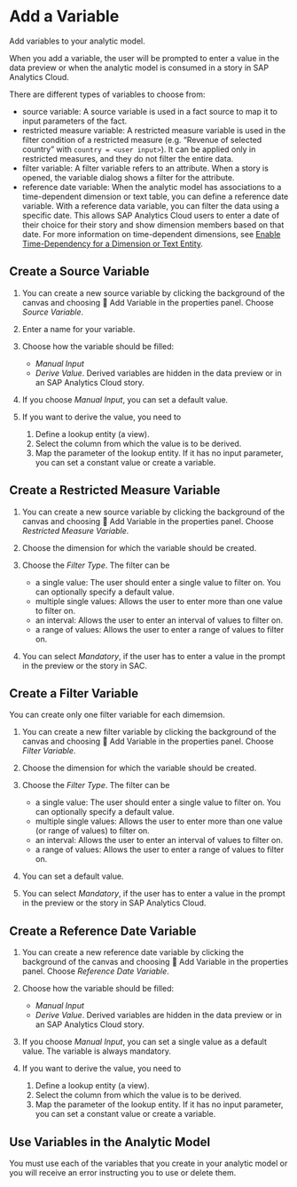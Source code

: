<!-- loiocdd8fa0fd74b495584dca343432f2814 -->

<link rel="stylesheet" type="text/css" href="../css/sap-icons.css"/>

# Add a Variable

Add variables to your analytic model.

When you add a variable, the user will be prompted to enter a value in the data preview or when the analytic model is consumed in a story in SAP Analytics Cloud.

There are different types of variables to choose from:

-   source variable: A source variable is used in a fact source to map it to input parameters of the fact.
-   restricted measure variable: A restricted measure variable is used in the filter condition of a restricted measure \(e.g. “Revenue of selected country” with `country = <user input>`\). It can be applied only in restricted measures, and they do not filter the entire data.
-   filter variable: A filter variable refers to an attribute. When a story is opened, the variable dialog shows a filter for the attribute.
-   reference date variable: When the analytic model has associations to a time-dependent dimension or text table, you can define a reference date variable. With a reference data variable, you can filter the data using a specific date. This allows SAP Analytics Cloud users to enter a date of their choice for their story and show dimension members based on that date. For more information on time-dependent dimensions, see [Enable Time-Dependency for a Dimension or Text Entity](enable-time-dependency-for-a-dimension-or-text-entity-11b2ff4.md).



<a name="loiocdd8fa0fd74b495584dca343432f2814__section_cyh_jps_hvb"/>

## Create a Source Variable

1.  You can create a new source variable by clicking the background of the canvas and choosing <span class="FPA-icons-V3"></span> Add Variable in the properties panel. Choose *Source Variable*.
2.  Enter a name for your variable.
3.  Choose how the variable should be filled:

    -   *Manual Input*
    -   *Derive Value*. Derived variables are hidden in the data preview or in an SAP Analytics Cloud story.


4.  If you choose *Manual Input*, you can set a default value.
5.  If you want to derive the value, you need to

    1.  Define a lookup entity \(a view\).
    2.  Select the column from which the value is to be derived.
    3.  Map the parameter of the lookup entity. If it has no input parameter, you can set a constant value or create a variable.




<a name="loiocdd8fa0fd74b495584dca343432f2814__section_c1g_kps_hvb"/>

## Create a Restricted Measure Variable

1.  You can create a new source variable by clicking the background of the canvas and choosing <span class="FPA-icons-V3"></span> Add Variable in the properties panel. Choose *Restricted Measure Variable*.
2.  Choose the dimension for which the variable should be created.
3.  Choose the *Filter Type*. The filter can be
    -   a single value: The user should enter a single value to filter on. You can optionally specify a default value.
    -   multiple single values: Allows the user to enter more than one value to filter on.
    -   an interval: Allows the user to enter an interval of values to filter on.
    -   a range of values: Allows the user to enter a range of values to filter on.

4.  You can select *Mandatory*, if the user has to enter a value in the prompt in the preview or the story in SAC.



<a name="loiocdd8fa0fd74b495584dca343432f2814__section_w1s_3fx_gwb"/>

## Create a Filter Variable

You can create only one filter variable for each dimemsion.

1.  You can create a new filter variable by clicking the background of the canvas and choosing <span class="FPA-icons-V3"></span> Add Variable in the properties panel. Choose *Filter Variable*.
2.  Choose the dimension for which the variable should be created.
3.  Choose the *Filter Type*. The filter can be
    -   a single value: The user should enter a single value to filter on. You can optionally specify a default value.
    -   multiple single values: Allows the user to enter more than one value \(or range of values\) to filter on.
    -   an interval: Allows the user to enter an interval of values to filter on.
    -   a range of values: Allows the user to enter a range of values to filter on.

4.  You can set a default value.
5.  You can select *Mandatory*, if the user has to enter a value in the prompt in the preview or the story in SAP Analytics Cloud.



<a name="loiocdd8fa0fd74b495584dca343432f2814__section_fkr_wfx_gwb"/>

## Create a Reference Date Variable

1.  You can create a new reference date variable by clicking the background of the canvas and choosing <span class="FPA-icons-V3"></span> Add Variable in the properties panel. Choose *Reference Date Variable*.
2.  Choose how the variable should be filled:

    -   *Manual Input*
    -   *Derive Value*. Derived variables are hidden in the data preview or in an SAP Analytics Cloud story.


3.  If you choose *Manual Input*, you can set a single value as a default value. The variable is always mandatory.
4.  If you want to derive the value, you need to

    1.  Define a lookup entity \(a view\).
    2.  Select the column from which the value is to be derived.
    3.  Map the parameter of the lookup entity. If it has no input parameter, you can set a constant value or create a variable.




<a name="loiocdd8fa0fd74b495584dca343432f2814__section_lym_3ss_hvb"/>

## Use Variables in the Analytic Model

You must use each of the variables that you create in your analytic model or you will receive an error instructing you to use or delete them.

